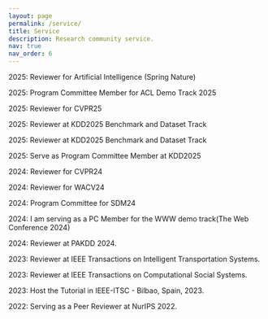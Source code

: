 ```yaml
---
layout: page
permalink: /service/
title: Service
description: Research community service.
nav: true
nav_order: 6
---
```

2025: Reviewer for Artificial Intelligence (Spring Nature)

2025: Program Committee Member for ACL Demo Track 2025 <br>

2025: Reviewer for CVPR25 <br>

2025: Reviewer at KDD2025 Benchmark and Dataset Track <br>

2025: Reviewer at KDD2025 Benchmark and Dataset Track <br>

2025: Serve as Program Committee Member at KDD2025 <br>

2024: Reviewer for CVPR24 <br>

2024: Reviewer for WACV24 <br>

2024: Program Committee for SDM24 <br>

2024: I am serving as a PC Member for the WWW demo track(The Web Conference 2024) <br>

2024: Reviewer at PAKDD 2024.<br>

2023: Reviewer at IEEE Transactions on Intelligent Transportation Systems.<br>

2023: Reviewer at IEEE Transactions on Computational Social Systems.<br>

2023: Host the Tutorial in IEEE-ITSC - Bilbao, Spain, 2023.<br>

2022: Serving as a Peer Reviewer at NurIPS 2022.<br>



<!-- ---
I have been cooperating with students and helping them with their success. Some outstanding students are:

**Rohan Chhibba, Rushabh Jaiswal** (Master Students), 2024, paper accepted to CIKM. <br>

**Chen Chu** (Master Student), 2024, paper accepted to ECML-PKDD. <br>

**Kuanru Liu** (Master Student), 2023, papers accepted to IJMLC, and ICLR24 @ LLM Agent, travel to Vienna, Austria for presentation. <br>

**Romir Sharma** (High Schooler), 2022, two papers accepted to CDC23 and CASE23. Admitted to The Turing Program (CS) ofthe  University of Texas at Austin. <br>

There are several other students who are dedicating themselves to ongoing projects.

**If you share the same research interests and want to work with me, please drop me an email!** -->
